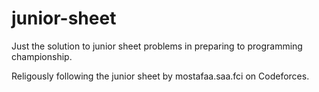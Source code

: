 # junior-sheet

Just the solution to junior sheet problems in preparing to programming championship.

Religously following the junior sheet by mostafaa.saa.fci on Codeforces.

